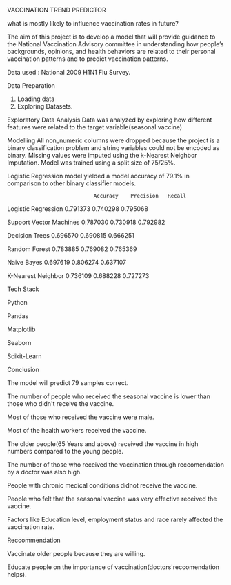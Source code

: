 VACCINATION TREND PREDICTOR

what is mostly likely to influence vaccination rates in future?

The aim of this project is to develop a model that will provide guidance to the National Vaccination Advisory committee in understanding how people’s backgrounds, opinions, and health behaviors are related to their personal vaccination patterns and to predict vaccination patterns.

Data used : National 2009 H1N1 Flu Survey.

Data Preparation
1. Loading data
2. Exploring Datasets.

Exploratory Data Analysis
Data was analyzed by exploring how different features were related to the target variable(seasonal vaccine)

Modelling
All non_numeric columns were dropped because the project is a binary classification problem and string variables could not be encoded as binary.
Missing values were imputed using the k-Nearest Neighbor Imputation.
Model was trained using a split size of 75/25%.

Logistic Regression model yielded a model accuracy of 79.1% in comparison to other binary classifier models.

                  	            Accuracy	Precision	Recall
Logistic Regression                 0.791373	0.740298	0.795068

Support Vector Machines             	0.787030	0.730918	0.792982

Decision Trees              	0.696570	0.690815	0.666251

Random Forest               	0.783885	0.769082	0.765369

Naive Bayes                 	0.697619	0.806274	0.637107

K-Nearest Neighbor          	0.736109	0.688228	0.727273


Tech Stack

Python

Pandas

Matplotlib

Seaborn

Scikit-Learn


Conclusion

The model will predict 79 samples correct.

The number of people who received the seasonal vaccine is lower than those who didn't receive the vaccine.

Most of those who received the vaccine were male.

Most of the health workers received the vaccine.

The older people(65 Years and above) received the vaccine in high numbers compared to the young people.

The number of those who received the vaccination through reccomendation by a doctor was also high.

People with chronic medical conditions didnot receive the vaccine.

People who felt that the seasonal vaccine was very effective received the vaccine.

Factors like Education level, employment status and race rarely affected the vaccination rate.


Reccommendation

Vaccinate older people because they are willing.

Educate people on the importance of vaccination(doctors'reccomendation helps).